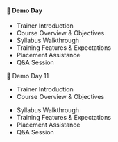 #### 🎤 Demo Day
- Trainer Introduction
- Course Overview & Objectives
- Syllabus Walkthrough
- Training Features & Expectations
- Placement Assistance
- Q&A Session

🎤 Demo Day 11
+ Trainer Introduction
+ Course Overview & Objectives
- Syllabus Walkthrough
- Training Features & Expectations
- Placement Assistance
- Q&A Session